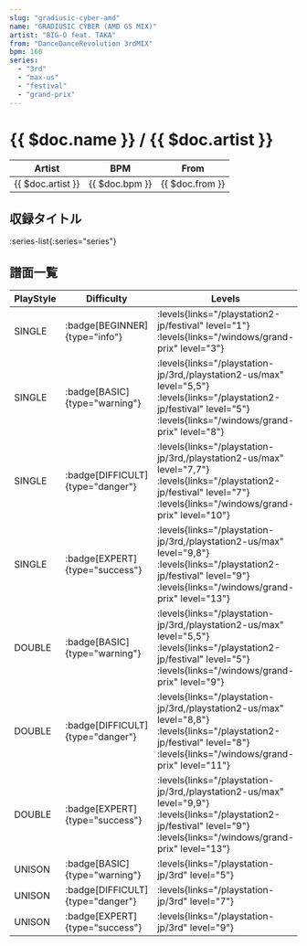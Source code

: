 ```yaml
---
slug: "gradiusic-cyber-amd"
name: "GRADIUSIC CYBER (AMD G5 MIX)"
artist: "BIG-O feat. TAKA"
from: "DanceDanceRevolution 3rdMIX"
bpm: 160
series:
  - "3rd"
  - "max-us"
  - "festival"
  - "grand-prix"
---
```


# {{ $doc.name }} / {{ $doc.artist }}

|Artist|BPM|From|
|------|---|----|
|{{ $doc.artist }}|{{ $doc.bpm }}|{{ $doc.from }}|

## 収録タイトル

:series-list{:series="series"}

## 譜面一覧

|PlayStyle|Difficulty|Levels|Notes|Movie|
|---------|----------|------|-----|-----|
|SINGLE| :badge[BEGINNER]{type="info"}|<div class="field is-grouped is-grouped-multiline"> :levels{links="/playstation2-jp/festival" level="1"}  :levels{links="/windows/grand-prix" level="3"}</div>|98/0||
|SINGLE| :badge[BASIC]{type="warning"}| :levels{links="/playstation-jp/3rd,/playstation2-us/max" level="5,5"} :levels{links="/playstation2-jp/festival" level="5"}  :levels{links="/windows/grand-prix" level="8"}|265/0||
|SINGLE| :badge[DIFFICULT]{type="danger"}| :levels{links="/playstation-jp/3rd,/playstation2-us/max" level="7,7"} :levels{links="/playstation2-jp/festival" level="7"}  :levels{links="/windows/grand-prix" level="10"}|310/0||
|SINGLE| :badge[EXPERT]{type="success"}| :levels{links="/playstation-jp/3rd,/playstation2-us/max" level="9,8"} :levels{links="/playstation2-jp/festival" level="9"}  :levels{links="/windows/grand-prix" level="13"}|370/0||
|DOUBLE| :badge[BASIC]{type="warning"}| :levels{links="/playstation-jp/3rd,/playstation2-us/max" level="5,5"} :levels{links="/playstation2-jp/festival" level="5"}  :levels{links="/windows/grand-prix" level="9"}|266/0||
|DOUBLE| :badge[DIFFICULT]{type="danger"}| :levels{links="/playstation-jp/3rd,/playstation2-us/max" level="8,8"} :levels{links="/playstation2-jp/festival" level="8"}  :levels{links="/windows/grand-prix" level="11"}|308/0||
|DOUBLE| :badge[EXPERT]{type="success"}| :levels{links="/playstation-jp/3rd,/playstation2-us/max" level="9,9"} :levels{links="/playstation2-jp/festival" level="9"}  :levels{links="/windows/grand-prix" level="13"}|368/0||
|UNISON| :badge[BASIC]{type="warning"}| :levels{links="/playstation-jp/3rd" level="5"}|||
|UNISON| :badge[DIFFICULT]{type="danger"}| :levels{links="/playstation-jp/3rd" level="7"}|||
|UNISON| :badge[EXPERT]{type="success"}| :levels{links="/playstation-jp/3rd" level="9"}|||

